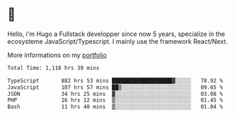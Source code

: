 # 👋 

Hello, i'm Hugo a Fullstack developper since now 5 years, specialize in the ecosysteme JavaScript/Typescript. I mainly use the framework React/Next.

More informations on my [portfolio](https://hcampos.fr)

<!--START_SECTION:waka-->

```txt
Total Time: 1,118 hrs 39 mins

TypeScript       882 hrs 53 mins ███████████████████▓░░░░░   78.92 %
JavaScript       107 hrs 57 mins ██▒░░░░░░░░░░░░░░░░░░░░░░   09.65 %
JSON             34 hrs 25 mins  ▓░░░░░░░░░░░░░░░░░░░░░░░░   03.08 %
PHP              16 hrs 12 mins  ▒░░░░░░░░░░░░░░░░░░░░░░░░   01.45 %
Bash             11 hrs 40 mins  ▒░░░░░░░░░░░░░░░░░░░░░░░░   01.04 %
```

<!--END_SECTION:waka-->
